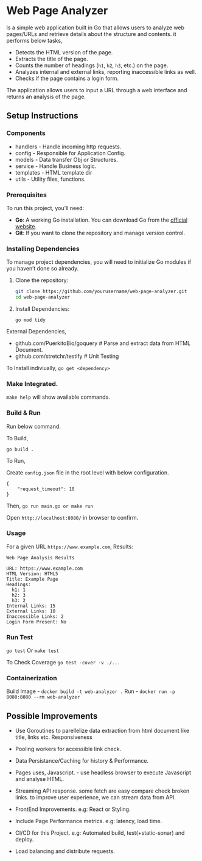 # Web Page Analyzer

Is a simple web application built in Go that allows users to analyze web pages/URLs and retrieve details about the structure and contents.
it performs below tasks,
- Detects the HTML version of the page.
- Extracts the title of the page.
- Counts the number of headings (`h1`, `h2`, `h3`, etc.) on the page.
- Analyzes internal and external links, reporting inaccessible links as well.
- Checks if the page contains a login form.

The application allows users to input a URL through a web interface and returns an analysis of the page.


## Setup Instructions

### Components
- handlers - Handle incoming http requests.
- config - Responsible for Application Config.
- models - Data transfer Obj or Structures.
- service - Handle Business logic.
- templates - HTML template dir
- utils - Utility files, functions.

### Prerequisites
To run this project, you'll need:
- **Go**: A working Go installation. You can download Go from the [official website](https://golang.org/dl/).
- **Git**: If you want to clone the repository and manage version control.

### Installing Dependencies
To manage project dependencies, you will need to initialize Go modules if you haven’t done so already.

1. Clone the repository:
   ```bash
   git clone https://github.com/yourusername/web-page-analyzer.git
   cd web-page-analyzer
   ```

2. Install Dependencies:
   ```
   go mod tidy
   ```

External Dependencies,
- github.com/PuerkitoBio/goquery   # Parse and extract data from HTML Document.
- github.com/stretchr/testify      # Unit Testing

To Install indiviually,
`go get <dependency>`

### Make Integrated.
`make help` will show available commands.

### Build & Run

Run below command.

To Build,
```
go build .
```

To Run,

Create `config.json` file in the root level with below configuration.
```
{
    "request_timeout": 10
}
```
Then,  `go run main.go or make run`

Open `http://localhost:8080/` in browser to confirm.


### Usage

For a given URL `https://www.example.com`, Results:

```
Web Page Analysis Results

URL: https://www.example.com
HTML Version: HTML5
Title: Example Page
Headings:
  h1: 1
  h2: 3
  h3: 2
Internal Links: 15
External Links: 10
Inaccessible Links: 2
Login Form Present: No
```


### Run Test

`go test` Or `make test`

To Check Coverage `go test -cover -v ./...`


### Containerization

Build Image - `docker build -t web-analyzer .`
Run - `docker run -p 8080:8080 --rm web-analyzer`

## Possible Improvements

- Use Goroutines to parellelize data extraction from html document like title, links etc. Responsiveness
- Pooling workers for accessible link check.
- Data Persistance/Caching for history & Performance. 
- Pages uses, Javascript. - use headless browser to execute Javascript and analyse HTML.

- Streaming API response. some fetch are easy compare check broken links. to improve user experience, we can stream data from API.
- FrontEnd Improvements. e.g: React or Styling.
- Include Page Performance metrics. e.g: latency, load time.
- CI/CD for this Project. e.g: Automated build, test(+static-sonar) and deploy.
- Load balancing and distribute requests.
